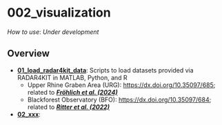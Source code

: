 # 002_visualization

_How to use_: _Under development_



## Overview

- **[01_load_radar4kit_data](https://github.com/yvonnefroehlich/sws-visualization-and-modeling/tree/main/002_visualization/01_load_radar4kit_data)**: Scripts to load datasets provided via RADAR4KIT in MATLAB, Python, and R
  - Upper Rhine Graben Area (URG): https://dx.doi.org/10.35097/685; related to [**_Fröhlich et al. (2024)_**](https://doi.org/10.1093/gji/ggae245)
  - Blackforest Observatory (BFO): https://dx.doi.org/10.35097/684; related to [**_Ritter et al. (2022)_**](https://doi.org/10.1007/s10950-022-10112-w)
- **[02_xxx]()**:
